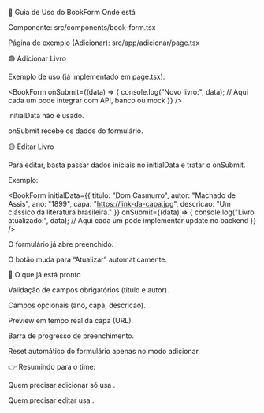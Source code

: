 📖 Guia de Uso do BookForm
Onde está

Componente: src/components/book-form.tsx

Página de exemplo (Adicionar): src/app/adicionar/page.tsx

🟢 Adicionar Livro

Exemplo de uso (já implementado em page.tsx):

<BookForm
  onSubmit={(data) => {
    console.log("Novo livro:", data);
    // Aqui cada um pode integrar com API, banco ou mock
  }}
/>


initialData não é usado.

onSubmit recebe os dados do formulário.

🟡 Editar Livro

Para editar, basta passar dados iniciais no initialData e tratar o onSubmit.

Exemplo:

<BookForm
  initialData={{
    titulo: "Dom Casmurro",
    autor: "Machado de Assis",
    ano: "1899",
    capa: "https://link-da-capa.jpg",
    descricao: "Um clássico da literatura brasileira."
  }}
  onSubmit={(data) => {
    console.log("Livro atualizado:", data);
    // Aqui cada um pode implementar update no backend
  }}
/>


O formulário já abre preenchido.

O botão muda para “Atualizar” automaticamente.

🔧 O que já está pronto

Validação de campos obrigatórios (titulo e autor).

Campos opcionais (ano, capa, descricao).

Preview em tempo real da capa (URL).

Barra de progresso de preenchimento.

Reset automático do formulário apenas no modo adicionar.

👉 Resumindo para o time:

Quem precisar adicionar só usa <BookForm onSubmit={...} />.

Quem precisar editar usa <BookForm initialData={...} onSubmit={...} />.